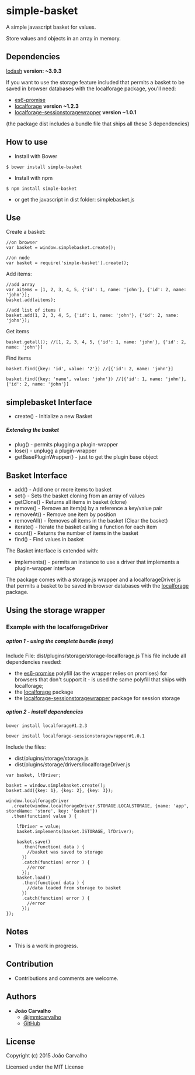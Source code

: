 # simple-basket

A simple javascript basket for values.

Store values and objects in an array in memory.

Dependencies
----------

[lodash](https://github.com/lodash/lodash) **version: ~3.9.3**

If you want to use the storage feature included that permits a basket to be saved in browser databases with the localforage package, you'll need:

* [es6-promise](https://github.com/jakearchibald/es6-promise)
* [localforage](https://github.com/mozilla/localForage) **version ~1.2.3**
* [localforage-sessionstoragewrapper](https://github.com/thgreasi/localForage-sessionStorageWrapper) **version ~1.0.1**

(the package dist includes a bundle file that ships all these 3 dependencies)


How to use
----------

* Install with Bower

```
$ bower install simple-basket
```

* Install with npm

```
$ npm install simple-basket
```

* or get the javascript in dist folder: simplebasket.js

## Use

Create a basket:

```
//on browser
var basket = window.simplebasket.create();

//on node
var basket = require('simple-basket').create();
```

Add items:

```
//add array
var aitems = [1, 2, 3, 4, 5, {'id': 1, name: 'john'}, {'id': 2, name: 'john'}];
basket.add(aitems);

//add list of items (
basket.add(1, 2, 3, 4, 5, {'id': 1, name: 'john'}, {'id': 2, name: 'john'});
```

Get items

```
basket.getall(); //[1, 2, 3, 4, 5, {'id': 1, name: 'john'}, {'id': 2, name: 'john'}]
```

Find items

```
basket.find({key: 'id', value: '2'}) //[{'id': 2, name: 'john'}]

basket.find({key: 'name', value: 'john'}) //[{'id': 1, name: 'john'}, {'id': 2, name: 'john'}]
```

## simplebasket Interface

* create() - Initialize a new Basket

##### Extending the basket

* plug() - permits plugging a plugin-wrapper
* lose() - unplugg a plugin-wrapper
* getBasePluginWrapper() - just to get the plugin base object 

## Basket Interface

* add() - Add one or more items to basket
* set() - Sets the basket cloning from an array of values
* getClone() - Returns all items in basket (clone)
* remove() - Remove an item(s) by a reference a key/value pair
* removeAt() - Remove one item by position
* removeAll() - Removes all items in the basket (Clear the basket)
* iterate() - Iterate the basket calling a function for each item 
* count() - Returns the number of items in the basket
* find() - Find values in basket

The Basket interface is extended with:

* implements() - permits an instance to use a driver that implements a plugin-wrapper interface

The package comes with a storage.js wrapper and a localforageDriver.js that permits a basket to be saved in browser databases with the [localforage](https://github.com/mozilla/localForage) package.

## Using the storage wrapper

### Example with the localforageDriver

##### option 1 - using the complete bundle (easy)

Include File: dist/plugins/storage/storage-localforage.js
This file include all dependencies needed:

* the [es6-promise](https://github.com/jakearchibald/es6-promise)  polyfill (as the wrapper relies on promises) for browsers that don't support it - is used the same polyfill that ships with localforage;
* the [localforage](https://github.com/mozilla/localForage) package
* the [localforage-sessionstoragewrapper](https://github.com/thgreasi/localForage-sessionStorageWrapper) package for session storage

##### option 2 - install dependencies

```bower install localforage#1.2.3```

```bower install localforage-sessionstoragewrapper#1.0.1```

Include the files: 

* dist/plugins/storage/storage.js
* dist/plugins/storage/drivers/localforageDriver.js

```
var basket, lfDriver;

basket = window.simplebasket.create();
basket.add({key: 1}, {key: 2}, {key: 3});

window.localforageDriver
  .create(window.localforageDriver.STORAGE.LOCALSTORAGE, {name: 'app', storeName: 'store', key: 'basket'})
  .then(function( value ) {
  
    lfDriver = value;
    basket.implements(basket.ISTORAGE, lfDriver);
    
    basket.save()
      .then(function( data ) {
        //basket was saved to storage
      })
      .catch(function( error ) {
        //error
      });
    basket.load()
      .then(function( data ) {
        //data loaded from storage to basket
      })
      .catch(function( error ) {
        //error
      });
});
```

Notes
---------------

* This is a work in progress.

Contribution
---------------

* Contributions and comments are welcome.

Authors
-------

* **João Carvalho** 
  * [@jmmtcarvalho](https://twitter.com/jmmtcarvalho) 
  * [GitHub](https://github.com/borntorun)

License
-------

Copyright (c) 2015 João Carvalho

Licensed under the MIT License
